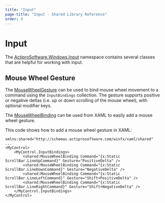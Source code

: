 ```yaml
---
title: "Input"
page-title: "Input - Shared Library Reference"
order: 8
---
```

# Input

The [ActiproSoftware.Windows.Input](xref:@ActiproUIRoot.Input) namespace contains several classes that are helpful for working with input.

## Mouse Wheel Gesture

The [MouseWheelGesture](xref:@ActiproUIRoot.Input.MouseWheelGesture) can be used to bind mouse wheel movement to a command using the `InputBindings` collection. The gesture supports positive or negative deltas (i.e. up or down scrolling of the mouse wheel), with optional modifier keys.

The [MouseWheelBinding](xref:@ActiproUIRoot.Input.MouseWheelBinding) can be used from XAML to easily add a mouse wheel gesture.

This code shows how to add a mouse wheel gesture in XAML:

```xaml
xmlns:shared="http://schemas.actiprosoftware.com/winfx/xaml/shared"     
...
<MyControl>
	<MyControl.InputBindings>
		<shared:MouseWheelBinding Command="{x:Static ScrollBar.LineUpCommand}" Gesture="PositiveDelta" />
		<shared:MouseWheelBinding Command="{x:Static ScrollBar.LineDownCommand}" Gesture="NegativeDelta" />
		<shared:MouseWheelBinding Command="{x:Static ScrollBar.LineLeftCommand}" Gesture="Shift+PositiveDelta" />
		<shared:MouseWheelBinding Command="{x:Static ScrollBar.LineRightCommand}" Gesture="Shift+NegativeDelta" />
	</MyControl.InputBindings>
</MyControl>
```
